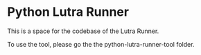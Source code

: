 # Python Lutra Runner

This is a space for the codebase of the Lutra Runner.

To use the tool, please go the the python-lutra-runner-tool folder.
